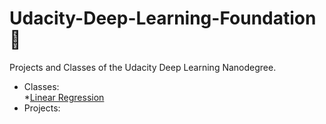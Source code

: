 # Udacity-Deep-Learning-Foundation :construction:
Projects and Classes of the Udacity Deep Learning Nanodegree.  
  * Classes:  
     *[Linear Regression](Classes/siraj-regression)  
  * Projects:  
  
